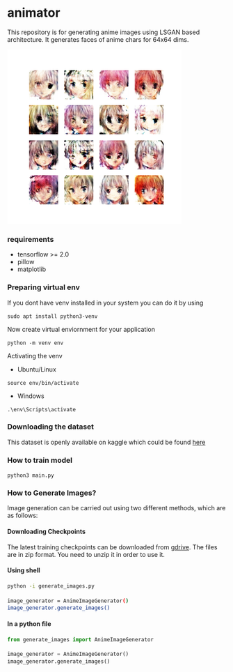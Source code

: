 # animator

This repository is for generating anime images using LSGAN based architecture. It generates faces of anime chars for 64x64 dims.

![alt Anime Generator](./anime.png "Anime LSGAN")

### requirements
- tensorflow >= 2.0
- pillow
- matplotlib

### Preparing virtual env
If you dont have venv installed in your system you can do it by using
```
sudo apt install python3-venv
```
Now create virtual enviornment for your application
```
python -m venv env
```

Activating the venv
- Ubuntu/Linux
```
source env/bin/activate
```

- Windows
```
.\env\Scripts\activate
```

### Downloading the dataset
This dataset is openly available on kaggle which could be found [here](https://www.kaggle.com/splcher/animefacedataset)

### How to train model
```
python3 main.py
```

### How to Generate Images?
Image generation can be carried out using two different methods, which are as follows:

#### Downloading Checkpoints
The latest training checkpoints can be downloaded from [gdrive](https://drive.google.com/file/d/1MmIDPlkyktsTI2uHSnal_kvkgkbnqIYG/view?usp=sharing).
The files are in zip format. You need to unzip it in order to use it.

#### Using shell
```bash
python -i generate_images.py

image_generator = AnimeImageGenerator()
image_generator.generate_images()
```

#### In a python file
```python
from generate_images import AnimeImageGenerator

image_generator = AnimeImageGenerator()
image_generator.generate_images()
```
